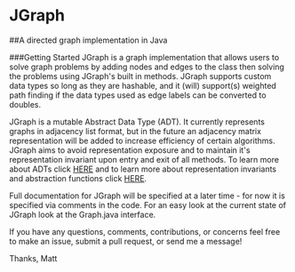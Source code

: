 # JGraph
##A directed graph implementation in Java

###Getting Started
JGraph is a graph implementation that allows users to solve graph problems by adding nodes and edges to the class then solving the problems using JGraph's built in methods. JGraph supports custom data types so long as they are hashable, and it (will) support(s) weighted path finding if the data types used as edge labels can be converted to doubles.

JGraph is a mutable Abstract Data Type (ADT). It currently represents graphs in adjacency list format, but in the future an adjacency matrix representation will be added to increase efficiency of certain algorithms. JGraph aims to avoid representation exposure and to maintain it's representation invariant upon entry and exit of all methods. To learn more about ADTs click [HERE](https://en.wikipedia.org/wiki/Abstract_data_type) and to learn more about representation invariants and abstraction functions click [HERE](https://courses.cs.washington.edu/courses/cse331/11wi/lectures/lect05-af-ri.pdf).

Full documentation for JGraph will be specified at a later time - for now it is specified via comments in the code. For an easy look at the current state of JGraph look at the Graph.java interface. 

If you have any questions, comments, contributions, or concerns feel free to make an issue, submit a pull request, or send me a message!

Thanks,
Matt

